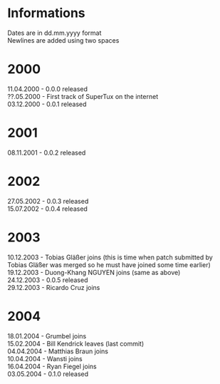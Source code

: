 Informations
================
Dates are in dd.mm.yyyy format  
Newlines are added using two spaces


2000
===============
11.04.2000 - 0.0.0 released  
??.05.2000 - First track of SuperTux on the internet  
03.12.2000 - 0.0.1 released  

2001
===============
08.11.2001 - 0.0.2 released  

2002
===============
27.05.2002 - 0.0.3 released  
15.07.2002 - 0.0.4 released  

2003
===============
10.12.2003 - Tobias Gläßer joins (this is time when patch submitted by Tobias Gläßer was merged so he must have joined some time earlier)  
19.12.2003 -  Duong-Khang NGUYEN joins (same as above)  
24.12.2003 - 0.0.5 released  
29.12.2003 - Ricardo Cruz joins  

2004
==============
18.01.2004 - Grumbel joins  
15.02.2004 - Bill Kendrick leaves (last commit)  
04.04.2004 - Matthias Braun joins  
10.04.2004 - Wansti joins  
16.04.2004 - Ryan Fiegel joins  
03.05.2004 - 0.1.0 released
